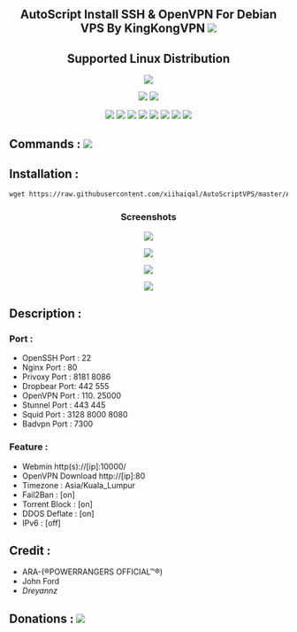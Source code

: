 <h2 align="center">AutoScript Install SSH & OpenVPN For Debian VPS By KingKongVPN <img src="https://img.shields.io/badge/Version-2.0.4-blue.svg"></h2>


<h2 align="center"> Supported Linux Distribution</h2>
<p align="center"><img src="https://www.debian.org/logos/openlogo.svg"></p>
<p align="center"><img src="https://img.shields.io/static/v1?style=for-the-badge&logo=debian&label=Debian%209&message=Stretch&color=red"> <img src="https://img.shields.io/static/v1?style=for-the-badge&logo=debian&label=Debian%2010&message=Buster&color=red"></p>

<p align="center"><img src="https://img.shields.io/badge/Service-OpenSSH-success.svg">  <img src="https://img.shields.io/badge/Service-Dropbear-success.svg">  <img src="https://img.shields.io/badge/Service-BadVPN-success.svg">  <img src="https://img.shields.io/badge/Service-Stunnel-success.svg">  <img src="https://img.shields.io/badge/Service-OpenVPN-success.svg">  <img src="https://img.shields.io/badge/Service-Squid3-success.svg">  <img   src="https://img.shields.io/badge/Service-Webmin-success.svg">   <img src="https://img.shields.io/badge/Service-Privoxy-green.svg">  


## Commands : <img src="https://img.shields.io/static/v1?style=for-the-badge&logo=powershell&label=Shell&message=Bash%20Script&color=lightgray">


## Installation :

  ```html
wget https://raw.githubusercontent.com/xiihaiqal/AutoScriptVPS/master/AutoScript && chmod +x AutoScript && ./AutoScript
  ```
<h3 align="center">Screenshots</h3>
<p align="center">
<img src="https://github.com/xiihaiqal/AutoScriptVPS/raw/master/Snapshots/1.png">
   </p>
  <p align="center">
  <img src="https://github.com/xiihaiqal/AutoScriptVPS/raw/master/Snapshots/2.png">
   </p>
  <p align="center">
  <img src="https://github.com/xiihaiqal/AutoScriptVPS/raw/master/Snapshots/3.png">
   </p>
  <p align="center">
  <img src="https://github.com/xiihaiqal/AutoScriptVPS/raw/master/Snapshots/4.png">
   </p>
   


## Description :

### Port :
* OpenSSH Port : 22
* Nginx Port   : 80
* Privoxy Port : 8181 8086
* Dropbear Port: 442 555
* OpenVPN Port : 110. 25000
* Stunnel Port : 443 445
* Squid  Port  : 3128 8000 8080
* Badvpn Port  : 7300

### Feature : 
* Webmin http(s)://[ip]:10000/
* OpenVPN Download http://[ip]:80
* Timezone : Asia/Kuala_Lumpur
* Fail2Ban : [on]
* Torrent Block : [on]
* DDOS Deflate   : [on]
* IPv6     : [off]

## Credit :
* ARA-(®POWERRANGERS OFFICIAL™®)
* John Ford
* _Dreyannz_

## Donations :  <a href="https://paypal.me/kingkongvpn" target=”_blank”><img src="https://img.shields.io/static/v1?style=for-the-badge&logo=paypal&label=Paypal&message=Click%20Here&color=blue"></a>

